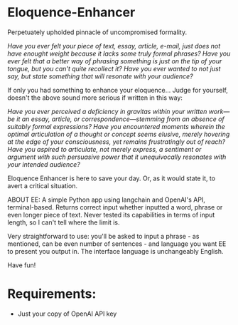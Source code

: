 # Eloquence-Enhancer
Perpetuately upholded pinnacle of uncompromised formality.

_Have you ever felt your piece of text, essay, article, e-mail, just does not have enought weight because it lacks some truly formal phrases? Have you ever felt that a better way of phrasing something is just on the tip of your tongue, but you can't quite recollect it? Have you ever wanted to not just say, but state something that will resonate with your audience?_

If only you had something to enhance your eloquence... Judge for yourself, doesn't the above sound more serious if written in this way:

_Have you ever perceived a deficiency in gravitas within your written work—be it an essay, article, or correspondence—stemming from an absence of suitably formal expressions? Have you encountered moments wherein the optimal articulation of a thought or concept seems elusive, merely hovering at the edge of your consciousness, yet remains frustratingly out of reach? Have you aspired to articulate, not merely express, a sentiment or argument with such persuasive power that it unequivocally resonates with your intended audience?_

Eloquence Enhancer is here to save your day. Or, as it would state it, to avert a critical situation.

ABOUT EE:
A simple Python app using langchain and OpenAI's API, terminal-based. Returns correct input whether inputted a word, phrase or even longer piece of text. Never tested its capabilities in terms of input length, so I can't tell where the limit is.

Very straightforward to use: you'll be asked to input a phrase - as mentioned, can be even number of sentences - and language you want EE to present you output in. The interface language is unchangeably English.

Have fun!

# Requirements:
- Just your copy of OpenAI API key

